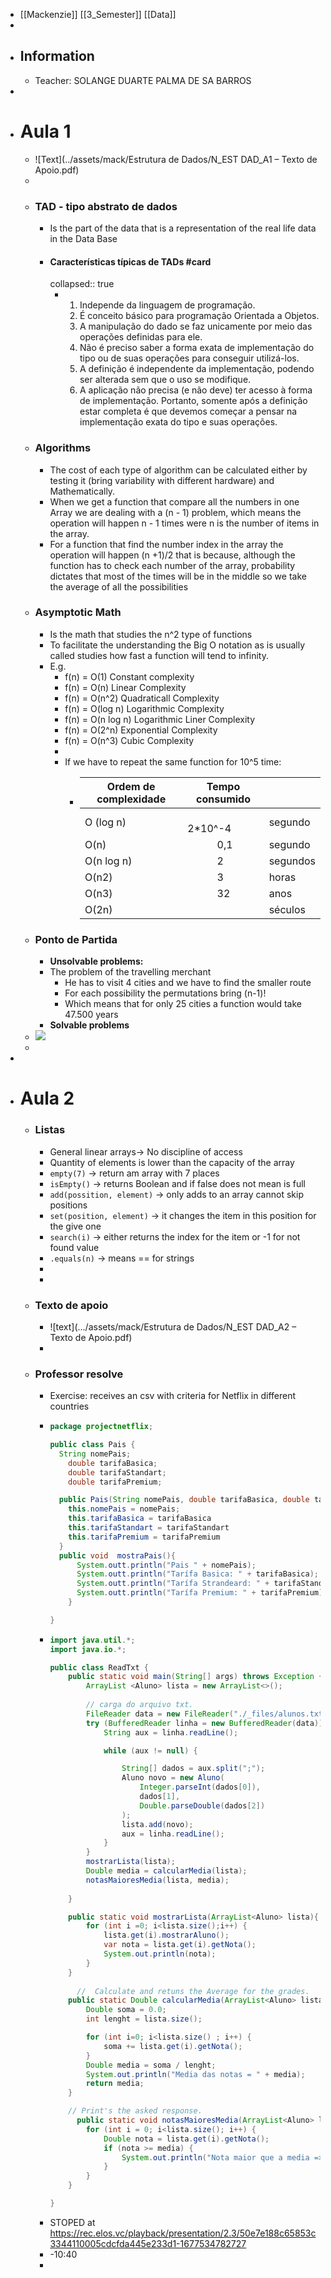 - [[Mackenzie]] [[3_Semester]] [[Data]]
-
- ## Information
	- Teacher: SOLANGE DUARTE PALMA DE SA BARROS
-
- # Aula 1
	- ![Text](../assets/mack/Estrutura de Dados/N_EST DAD_A1 – Texto de Apoio.pdf)
	-
	- ### TAD - tipo abstrato de dados
		- Is the part of the data that is a representation of the real life data in the Data Base
		- #### Características típicas de TADs #card
		  collapsed:: true
			- 1. Independe da linguagem de programação.
			  2. É conceito básico para programação Orientada a Objetos.
			  3. A manipulação do dado se faz unicamente por meio das operações definidas para ele.
			  4. Não é preciso saber a forma exata de implementação do tipo ou de suas operações para conseguir utilizá-los.
			  5. A definição é independente da implementação, podendo ser alterada sem que o uso se modifique.
			  6. A aplicação não precisa (e não deve) ter acesso à forma de implementação. Portanto, somente após a definição estar completa é que devemos começar a pensar na implementação exata do tipo e suas operações.
	- ### Algorithms
		- The cost of each type of algorithm can be calculated either by testing it (bring variability with different hardware) and Mathematically.
		- When we get a function that compare all the numbers in one Array we are dealing with a (n - 1) problem, which means the operation will happen n - 1 times were n is the number of items in the array.
		- For a function that find the number index in the array the operation will happen (n +1)/2 that is because, although the function has to check each number of the array, probability dictates that most of the times will be in the middle so we take the average of all the possibilities
	- ### Asymptotic Math
		- Is the math that studies the n^2 type of functions
		- To facilitate the understanding the Big O notation as is usually called studies how fast a function will tend to infinity.
		- E.g.
			- f(n) = O(1) Constant complexity
			- f(n) = O(n) Linear Complexity
			- f(n) = O(n^2) Quadraticall Complexity
			- f(n) = O(log n) Logarithmic Complexity
			- f(n) = O(n log n) Logarithmic Liner Complexity
			- f(n) = O(2^n) Exponential Complexity
			- f(n) = O(n^3) Cubic Complexity
			-
			- If we have to repeat the same function for 10^5 time:
				- | **Ordem de complexidade** | **Tempo consumido** |  |
				  | ---- | ---- | ---- |
				  | O (log n) |            2*10^-4 | segundo |
				  | O(n) |            0,1 | segundo |
				  | O(n log n) |            2 | segundos |
				  | O(n2) |            3 | horas |
				  | O(n3) |            32 | anos |
				  | O(2n) |  | séculos |
	- ### Ponto de Partida
		- **Unsolvable problems:**
		- The problem of the travelling merchant
			- He has to visit 4 cities and we have to find the smaller route
			- For each possibility the permutations bring (n-1)!
			- Which means that for only 25 cities a function would take 47.500 years
		- **Solvable problems**
	- ![](https://eadgrad.mackenzie.br/pluginfile.php/661315/mod_hvp/content/1134/images/image-607f23d48c91e.jpg)
	-
-
- # Aula 2
	- ### Listas
		- General linear arrays-> No discipline of access
		- Quantity of elements is lower than the capacity of the array
		- `empty(7)` -> return am array with 7 places
		- `isEmpty()` -> returns Boolean and if false does not mean is full
		- `add(possition, element)` -> only adds to an array cannot skip positions
		- `set(position, element)` -> it changes the item in this position for the give one
		- `search(i)` -> either returns the index for the item or -1 for not found value
		- `.equals(n)` -> means == for strings
		-
		-
	- ### Texto de apoio
		- ![text](.../assets/mack/Estrutura de Dados/N_EST DAD_A2 – Texto de Apoio.pdf)
		-
	- ### Professor resolve
		- Exercise: receives an csv with criteria for Netflix in different countries
		- ```java 
		  package projectnetflix;
		  
		  public class Pais {
		    String nomePais;
		      double tarifaBasica;
		      double tarifaStandart;
		      double tarifaPremium;
		  
		    public Pais(String nomePais, double tarifaBasica, double tarifaStandart, double tarifaPremium) {
		      this.nomePais = nomePais;
		      this.tarifaBasica = tarifaBasica
		      this.tarifaStandart = tarifaStandart
		      this.tarifaPremium = tarifaPremium
		    }
		  	public void  mostraPais(){
		        System.outt.println("Pais " + nomePais);
		        System.outt.println("Tarífa Basica: " + tarifaBasica);
		        System.outt.println("Tarífa Strandeard: " + tarifaStandard);
		        System.outt.println("Tarífa Premium: " + tarifaPremium);
		      }
		  
		  }
		  ```
		- ```java 
		  import java.util.*;
		  import java.io.*;
		  
		  public class ReadTxt {
		      public static void main(String[] args) throws Exception {
		          ArrayList <Aluno> lista = new ArrayList<>();
		          
		          // carga do arquivo txt.
		          FileReader data = new FileReader("./_files/alunos.txt");
		          try (BufferedReader linha = new BufferedReader(data)) {
		              String aux = linha.readLine();
		  
		              while (aux != null) {
		  
		                  String[] dados = aux.split(";");
		                  Aluno novo = new Aluno(
		                      Integer.parseInt(dados[0]),
		                      dados[1],
		                      Double.parseDouble(dados[2])
		                  );
		                  lista.add(novo);
		                  aux = linha.readLine();
		              }
		          }
		          mostrarLista(lista);
		          Double media = calcularMedia(lista);
		          notasMaioresMedia(lista, media);
		      
		      }
		  
		      public static void mostrarLista(ArrayList<Aluno> lista){
		          for (int i =0; i<lista.size();i++) {
		              lista.get(i).mostrarAluno();
		              var nota = lista.get(i).getNota();
		              System.out.println(nota);
		          }
		      }
		  	
		    	//  Calculate and retuns the Average for the grades.
		      public static Double calcularMedia(ArrayList<Aluno> lista) {
		          Double soma = 0.0;
		          int lenght = lista.size();
		  
		          for (int i=0; i<lista.size() ; i++) {
		              soma += lista.get(i).getNota();        
		          }
		          Double media = soma / lenght;
		          System.out.println("Media das notas = " + media);
		          return media;
		      }
		  
		      // Print's the asked response.
		    	public static void notasMaioresMedia(ArrayList<Aluno> lista, Double media) {
		          for (int i = 0; i<lista.size(); i++) {
		              Double nota = lista.get(i).getNota();
		              if (nota >= media) {
		                  System.out.println("Nota maior que a media => " + nota);
		              }
		          }
		      }
		  
		  }
		  
		  ```
		- STOPED at https://rec.elos.vc/playback/presentation/2.3/50e7e188c65853c3344110005cdcfda445e233d1-1677534782727
		- -10:40
		-